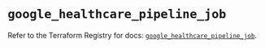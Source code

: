 # `google_healthcare_pipeline_job`

Refer to the Terraform Registry for docs: [`google_healthcare_pipeline_job`](https://registry.terraform.io/providers/hashicorp/google/6.35.0/docs/resources/healthcare_pipeline_job).

